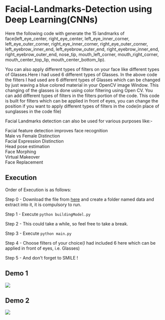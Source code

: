 # Facial-Landmarks-Detection using Deep Learning(CNNs)
Here the following code with generate the 15 landmarks of face(left_eye_center, right_eye_center, left_eye_inner_corner, 
left_eye_outer_corner, right_eye_inner_corner, right_eye_outer_corner, left_eyebrow_inner_end, left_eyebrow_outer_end, 
right_eyebrow_inner_end, right_eyebrow_outer_end, nose_tip, mouth_left_corner, mouth_right_corner, mouth_center_top_lip, 
mouth_center_bottom_lip).

You can also apply different types of filters on your face like different types of Glasses.Here i had used 6 different types of Glasses.
In the above code the filters I had used are 6 different types of Glasses which can be changed by just waving a blue colored material
in your OpenCV image Window.
This changing of the glasses is done using color filtering using Open CV.
You can add different types of filters in the filters portion of the code.
This code is built for filters which can be applied in front of eyes, you can change the position if you want to apply different 
types of filters in the code(in place of sunglasses in the code file)

Facial Landmarks detection can also be used for various purposes like:-

Facial feature detection improves face recognition                                                                    
Male vs Female Distinction                                                                             
Facial Expression Distinction                                                                      
Head pose estimation                                                                                   
Face Morphing                                                                              
Virtual Makeover                                                                                                                
Face Replacement                                                                                                                                                                                                         

## Execution
Order of Execution is as follows:

Step 0 - Download the file from [here](https://www.kaggle.com/c/facial-keypoints-detection/data) and create a folder named data and 
extract into it, it is compulsory to run.

Step 1 - Execute ``` python buildingModel.py ```

Step 2 - This could take a while, so feel free to take a break.

Step 3 - Execute ``` python main.py ```

Step 4 - Choose filters of your choice(I had included 6 here which can be applied in front of eyes, i.e. Glasses)

Step 5 - And don't forget to SMILE !



## Demo 1

<img src="https://github.com/kampaitees/Facial-Landmarks-Detection-/blob/master/Test%20Images/2.png" >



## Demo 2

<img src="https://github.com/kampaitees/Facial-Landmarks-Detection-/blob/master/Test%20Images/3.png" >
